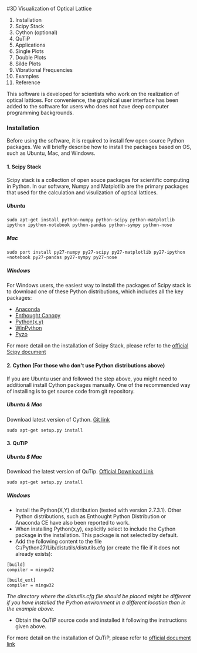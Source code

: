 #3D Visualization of Optical Lattice

1. Installation
  1. Scipy Stack
  2. Cython (optional)
  3. QuTiP
2. Applications
  1. Single Plots
  2. Double Plots
  3. Silde Plots
  4. Vibrational Frequencies
3. Examples
4. Reference


This software is developed for scientists who work on the realization of optical lattices. For convenience, the graphical user interface has been added to the software for users who does not have deep computer programming backgrounds.

### Installation

Before using the software, it is required to install few open source Python packages. We will briefly describe how to install the packages based on OS, such as Ubuntu, Mac, and Windows.

#### 1. Scipy Stack

Scipy stack is a collection of open souce packages for scientific computing in Python. In our software, Numpy and Matplotlib are the primary packages that used for the calculation and visulization of optical lattices.
  
##### Ubuntu

```
sudo apt-get install python-numpy python-scipy python-matplotlib ipython ipython-notebook python-pandas python-sympy python-nose
```

##### Mac

```
sudo port install py27-numpy py27-scipy py27-matplotlib py27-ipython +notebook py27-pandas py27-sympy py27-nose
```

##### Windows

For Windows users, the easiest way to install the packages of Scipy stack is to download one of these Python distributions, which includes all the key packages:

- [Anaconda](https://www.continuum.io/downloads)
- [Enthought Canopy](https://www.enthought.com/products/canopy/)
- [Python(x,y)](http://python-xy.github.io/)
- [WinPython](http://winpython.github.io/)
- [Pyzo](http://www.pyzo.org/)

For more detail on the installation of Scipy Stack, please refer to the [official Scipy document](https://www.scipy.org/install.html)


#### 2. Cython (For those who don't use Python distributions above)

If you are Ubuntu user and followed the step above, you might need to additionall install Cython packages manually. One of the recommended way of installing is to get source code from git repository.

##### Ubuntu & Mac

Download latest version of Cython. [Git link](https://github.com/cython/cython)
```
sudo apt-get setup.py install
```

#### 3. QuTiP

##### Ubuntu $ Mac

Download the latest version of QuTip. [Official Download Link](http://qutip.org/download.html)
```
sudo apt-get setup.py install
```

##### Windows

- Install the Python(X,Y) distribution (tested with version 2.7.3.1). Other Python distributions, such as Enthought Python Distribution or Anaconda CE have also been reported to work.
- When installing Python(x,y), explicitly select to include the Cython package in the installation. This package is not selected by default.
- Add the following content to the file C:/Python27/Lib/distutils/distutils.cfg (or create the file if it does not already exists):
```
[build]
compiler = mingw32

[build_ext]
compiler = mingw32
```
*The directory where the distutils.cfg file should be placed might be different if you have installed the Python environment in a different location than in the example above.*
- Obtain the QuTiP source code and installed it following the instructions given above.

For more detail on the installation of QuTiP, please refer to [official document link](http://qutip.org/docs/3.1.0/installation.html#installing-from-source)
